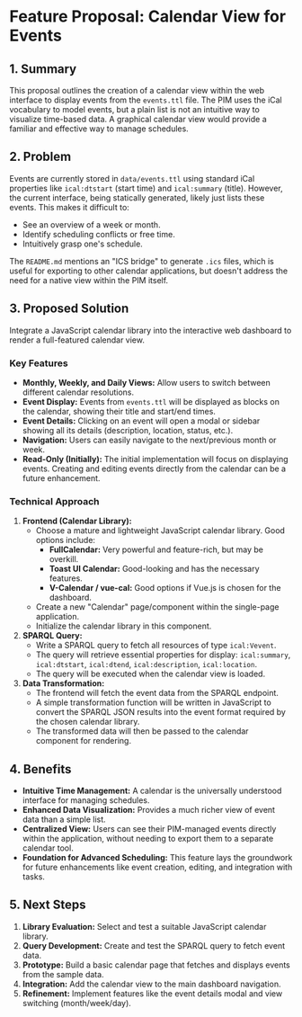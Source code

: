 # Feature Proposal: Calendar View for Events

## 1. Summary

This proposal outlines the creation of a calendar view within the web interface to display events from the `events.ttl` file. The PIM uses the iCal vocabulary to model events, but a plain list is not an intuitive way to visualize time-based data. A graphical calendar view would provide a familiar and effective way to manage schedules.

## 2. Problem

Events are currently stored in `data/events.ttl` using standard iCal properties like `ical:dtstart` (start time) and `ical:summary` (title). However, the current interface, being statically generated, likely just lists these events. This makes it difficult to:
- See an overview of a week or month.
- Identify scheduling conflicts or free time.
- Intuitively grasp one's schedule.

The `README.md` mentions an "ICS bridge" to generate `.ics` files, which is useful for exporting to other calendar applications, but doesn't address the need for a native view within the PIM itself.

## 3. Proposed Solution

Integrate a JavaScript calendar library into the interactive web dashboard to render a full-featured calendar view.

### Key Features

- **Monthly, Weekly, and Daily Views:** Allow users to switch between different calendar resolutions.
- **Event Display:** Events from `events.ttl` will be displayed as blocks on the calendar, showing their title and start/end times.
- **Event Details:** Clicking on an event will open a modal or sidebar showing all its details (description, location, status, etc.).
- **Navigation:** Users can easily navigate to the next/previous month or week.
- **Read-Only (Initially):** The initial implementation will focus on displaying events. Creating and editing events directly from the calendar can be a future enhancement.

### Technical Approach

1.  **Frontend (Calendar Library):**
    -   Choose a mature and lightweight JavaScript calendar library. Good options include:
        -   **FullCalendar:** Very powerful and feature-rich, but may be overkill.
        -   **Toast UI Calendar:** Good-looking and has the necessary features.
        -   **V-Calendar / vue-cal:** Good options if Vue.js is chosen for the dashboard.
    -   Create a new "Calendar" page/component within the single-page application.
    -   Initialize the calendar library in this component.
2.  **SPARQL Query:**
    -   Write a SPARQL query to fetch all resources of type `ical:Vevent`.
    -   The query will retrieve essential properties for display: `ical:summary`, `ical:dtstart`, `ical:dtend`, `ical:description`, `ical:location`.
    -   The query will be executed when the calendar view is loaded.
3.  **Data Transformation:**
    -   The frontend will fetch the event data from the SPARQL endpoint.
    -   A simple transformation function will be written in JavaScript to convert the SPARQL JSON results into the event format required by the chosen calendar library.
    -   The transformed data will then be passed to the calendar component for rendering.

## 4. Benefits

- **Intuitive Time Management:** A calendar is the universally understood interface for managing schedules.
- **Enhanced Data Visualization:** Provides a much richer view of event data than a simple list.
- **Centralized View:** Users can see their PIM-managed events directly within the application, without needing to export them to a separate calendar tool.
- **Foundation for Advanced Scheduling:** This feature lays the groundwork for future enhancements like event creation, editing, and integration with tasks.

## 5. Next Steps

1.  **Library Evaluation:** Select and test a suitable JavaScript calendar library.
2.  **Query Development:** Create and test the SPARQL query to fetch event data.
3.  **Prototype:** Build a basic calendar page that fetches and displays events from the sample data.
4.  **Integration:** Add the calendar view to the main dashboard navigation.
5.  **Refinement:** Implement features like the event details modal and view switching (month/week/day).
